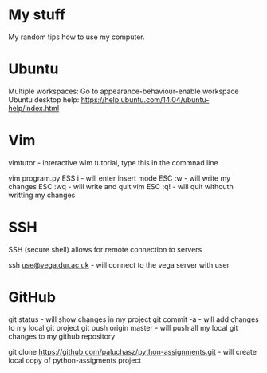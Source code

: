 My stuff
========

My random tips how to use my computer.

Ubuntu
======

Multiple workspaces:
Go to appearance-behaviour-enable workspace
Ubuntu desktop help: https://help.ubuntu.com/14.04/ubuntu-help/index.html

Vim
===
vimtutor - interactive wim tutorial, type this in the commnad line

vim program.py
ESS i - will enter insert mode
ESC :w - will write my changes
ESC :wq - will write and quit vim
ESC :q! - will quit withouth writting my changes

SSH
===

SSH (secure shell) allows for remote connection to servers

ssh use@vega.dur.ac.uk - will connect to the vega server with user 

GitHub
======

git status - will show changes in my project
git commit -a - will add changes to my local git project
git push origin master - will push all my local git changes to my github repository  

git clone https://github.com/paluchasz/python-assignments.git - will create local copy of python-assigments project
